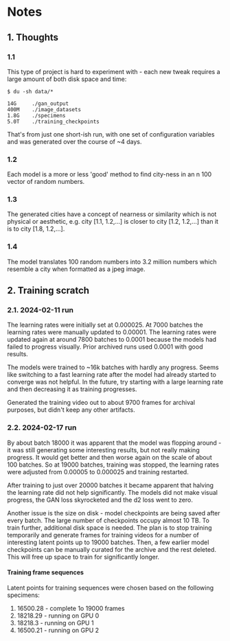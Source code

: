 # Notes

## 1. Thoughts

### 1.1

This type of project is hard to experiment with - each new tweak requires a large amount of both disk space and time:

```text
$ du -sh data/*

14G     ./gan_output
400M    ./image_datasets
1.8G    ./specimens
5.0T    ./training_checkpoints
```

That's from just one short-ish run, with one set of configuration variables and was generated over the course of ~4 days.

### 1.2

Each model is a more or less 'good' method to find city-ness in an n 100 vector of random numbers.

### 1.3

The generated cities have a concept of nearness or similarity which is not physical or aesthetic, e.g. city [1.1, 1.2,...] is closer to city [1.2, 1.2,...] than it is to city [1.8, 1.2,...].

### 1.4

The model translates 100 random numbers into 3.2 million numbers which resemble a city when formatted as a jpeg image.

## 2. Training scratch

### 2.1. 2024-02-11 run

The learning rates were initially set at 0.000025. At 7000 batches the learning rates were manually updated to 0.00001. The learning rates were updated again at around 7800 batches to 0.0001 because the models had failed to progress visually. Prior archived runs used 0.0001 with good results.

The models were trained to ~16k batches with hardly any progress. Seems like switching to a fast learning rate after the model had already started to converge was not helpful. In the future, try starting with a large learning rate and then decreasing it as training progresses.

Generated the training video out to about 9700 frames for archival purposes, but didn't keep any other artifacts.

### 2.2. 2024-02-17 run

By about batch 18000 it was apparent that the model was flopping around - it was still generating some interesting results, but not really making progress. It would get better and then worse again on the scale of about 100 batches. So at 19000 batches, training was stopped, the learning rates were adjusted from 0.00005 to 0.000025 and training restarted.

After training to just over 20000 batches it became apparent that halving the learning rate did not help significantly. The models did not make visual progress, the GAN loss skyrocketed and the d2 loss went to zero.

Another issue is the size on disk - model checkpoints are being saved after every batch. The large number of checkpoints occupy almost 10 TB. To train further, additional disk space is needed. The plan is to stop training temporarily and generate frames for training videos for a number of interesting latent points up to 19000 batches. Then, a few earlier model checkpoints can be manually curated for the archive and the rest deleted. This will free up space to train for significantly longer.

#### Training frame sequences

Latent points for training sequences were chosen based on the following specimens:

1. 16500.28 - complete 1o 19000 frames
2. 18218.29 - running on GPU 0
3. 18218.3 - running on GPU 1
4. 16500.21 - running on GPU 2
